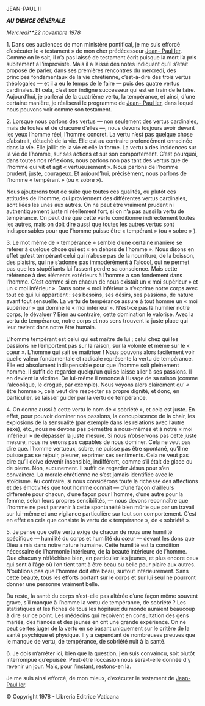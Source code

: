 JEAN-PAUL II

***AU*** ***DIENCE GÉNÉRALE***

*Mercredi**22 novembre 1978*

1\. Dans ces audiences de mon ministère pontifical, je me suis efforcé d’exécuter le « testament » de mon cher prédécesseur [Jean- Paul Ier](/content/john-paul-i/fr.html). Comme on le sait, il n’a pas laissé de testament écrit puisque la mort l’a pris subitement à l’improviste. Mais il a laissé des notes indiquant qu’il s’était proposé de parler, dans ses premières rencontres du mercredi, des principes fondamentaux de la vie chrétienne, c’est-à-dire des trois vertus théologales — et il a eu le temps de le faire — puis des quatre vertus cardinales. Et cela, c’est son indigne successeur qui est en train de le faire. Aujourd’hui, je parlerai de la quatrième vertu, la tempérance, et ainsi, d’une certaine manière, je réaliserai le programme de [Jean- Paul Ier](/content/john-paul-i/fr.html), dans lequel nous pouvons voir comme son testament.

2\. Lorsque nous parlons des vertus — non seulement des vertus cardinales, mais de toutes et de chacune d’elles —, nous devons toujours avoir devant les yeux l’homme réel, l’homme concret. La vertu n’est pas quelque chose d’abstrait, détaché de la vie. Elle est au contraire profondément enracinée dans la vie. Elle jaillit de la vie et elle la forme. La vertu a des incidences sur la vie de l’homme, sur ses actions et sur son comportement. C’est pourquoi, dans toutes nos réflexions, nous parlons non pas tant des vertus que de l’homme qui vit et agit « vertueusement ». Nous parlons de l’homme prudent, juste, courageux. Et aujourd’hui, précisément, nous parlons de l’homme « tempérant » (ou « sobre »).

Nous ajouterons tout de suite que toutes ces qualités, ou plutôt ces attitudes de l’homme, qui proviennent des différentes vertus cardinales, sont liées les unes aux autres. On ne peut être vraiment prudent ni authentiquement juste ni réellement fort, si on n’a pas aussi la vertu de tempérance. On peut dire que cette vertu conditionne indirectement toutes les autres, mais on doit dire aussi que toutes les autres vertus sont indispensables pour que l’homme puisse être « tempérant » (ou « sobre » ).

3\. Le mot même de « tempérance » semble d’une certaine manière se référer à quelque chose qui est « en dehors de l’homme ». Nous disons en effet qu’est tempérant celui qui n’abuse pas de la nourriture, de la boisson, des plaisirs, qui ne s’adonne pas immodérément à l’alcool, qui ne permet pas que les stupéfiants lui fassent perdre sa conscience. Mais cette référence à des éléments extérieurs à l’homme a son fondement dans l’homme. C’est comme si en chacun de nous existait un « moi supérieur » et un « moi inférieur ». Dans notre « moi inférieur » s’exprime notre corps avec tout ce qui lui appartient : ses besoins, ses désirs, ses passions, de nature avant tout sensuelle. La vertu de tempérance assure à tout homme un « moi supérieur » qui domine le « moi inférieur ». N’est-ce pas là humilier notre corps, le dévaluer ? Bien au contraire, cette domination le valorise. Avec la vertu de tempérance, notre corps et nos sens trouvent la juste place qui leur revient dans notre être humain.

L’homme tempérant est celui qui est maître de lui ; celui chez qui les passions ne l’emportent pas sur la raison, sur la volonté et même sur le « cœur ». L’homme qui sait se maîtriser ! Nous pouvons alors facilement voir quelle valeur fondamentale et radicale représente la vertu de tempérance. Elle est absolument indispensable pour que l’homme soit pleinement homme. Il suffit de regarder quelqu’un qui se laisse aller à ses passions. Il en devient la victime. De lui-même il renonce à l’usage de sa raison (comme l’alcoolique, le drogué, par exemple). Nous voyons alors clairement qu’ « être homme », cela veut dire respecter sa propre dignité, et donc, en particulier, se laisser guider par la vertu de tempérance.

4\. On donne aussi à cette vertu le nom de « sobriété », et cela est juste. En effet, pour pouvoir dominer nos passions, la concupiscence de la chair, les explosions de la sensualité (par exemple dans les relations avec l’autre sexe), etc., nous ne devons pas permettre à nous-mêmes et à notre « moi inférieur » de dépasser la juste mesure. Si nous n’observons pas cette juste mesure, nous ne serons pas capables de nous dominer. Cela ne veut pas dire que. l’homme vertueux, sobre, ne puisse pas être spontané, qu’il ne puisse pas se réjouir, pleurer, exprimer ses sentiments. Cela ne veut pas dire qu’il doive devenir insensible, indifférent, comme s’il était de glace ou de pierre. Non, aucunement. Il suffit de regarder Jésus pour s’en convaincre. La morale chrétienne ne s’est jamais identifiée avec le stoïcisme. Au contraire, si nous considérons toute la richesse des affections et des émotivités que tout homme connaît — d’une façon d’ailleurs différente pour chacun, d’une façon pour l’homme, d’une autre pour la femme, selon leurs propres sensibilités, — nous devons reconnaître que l’homme ne peut parvenir à cette spontanéité bien mûrie que par un travail sur lui-même et une vigilance particulière sur tout son comportement. C’est en effet en cela que consiste la vertu de « tempérance », de « sobriété ».

5\. Je pense que cette vertu exige de chacun de nous une humilité spécifique — humilité du corps et humilité du cœur — devant les dons que Dieu a mis dans notre nature humaine. Cette humilité est la condition nécessaire de l’harmonie intérieure, de la beauté intérieure de l’homme. Que chacun y réfléchisse bien, en particulier les jeunes, et plus encore ceux qui sont à l’âge où l’on tient tant à être beau ou belle pour plaire aux autres. N’oublions pas que l’homme doit être beau, surtout intérieurement. Sans cette beauté, tous les efforts portant sur le corps et sur lui seul ne pourront donner une personne vraiment belle.

Du reste, la santé du corps n’est-elle pas altérée d’une façon même souvent grave, s’il manque à l’homme la vertu de tempérance, de sobriété ? Les statistiques et les fiches de tous les hôpitaux du monde auraient beaucoup à dire sur ce point. Les médecins qui reçoivent en consultation des gens mariés, des fiancés et des jeunes en ont une grande expérience. On ne peut certes juger de la vertu en se basant uniquement sur le critère de la santé psychique et physique. Il y a cependant de nombreuses preuves que le manque de vertu, de tempérance, de sobriété nuit à la santé.

6\. Je dois m’arrêter ici, bien que la question, j’en suis convaincu, soit plutôt interrompue qu’épuisée. Peut-être l’occasion nous sera-t-elle donnée d’y revenir un jour. Mais, pour l’instant, restons-en là.

Je me suis ainsi efforcé, de mon mieux, d’exécuter le testament de [Jean- Paul Ier](/content/john-paul-i/fr.html).

© Copyright 1978 - Libreria Editrice Vaticana